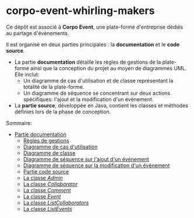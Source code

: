 # corpo-event-whirling-makers

Ce dépôt est associé à **Corpo Event**, une plate-forme d'entreprise dédiés au partage d'évènements.

Il est organisé en deux parties principales : la **documentation** et le **code source**.
- La partie **documentation** détaille les règles de gestions de la plate-forme ainsi que la conception du projet au moyen de diagrammes UML. Elle inclut:
    - Un diagramme de cas d'utilisation et de classe représentant la totalité de la plate-forme.
    - Un diagramme de séquence se concentrant sur deux actions spécifiques: l'ajout et la modification d'un évènement.
- La **partie source**, développée en Java, contient les classes et méthodes définies lors de la phase de conception.

Sommaire:
- [Partie documentation](./doc/)
    - [Règles de gestions](./doc/regles-gestion.md)
    - [Diagramme de cas d'utilisation](./doc/cas-utilisation.jpg)
    - [Diagramme de classe](./doc/diagramme-classe.jpg)
    - [Diagramme de séquence sur l'ajout d'un événement](./doc/diagramme-sequence-creation.jpg)
    - [Diagramme de séquence sur la modification d'un événement](./doc/diagramme-sequence-modification.jpg)
    - [Partie code source](./src/files/)
    - [La classe *Admin*](./src/files/Admin.java)
    - [La classe *Collaborator*](./src/files/Collaborator.java)
    - [La classe *Comment*](./src/files/Comment.java)
    - [La classe *Event*](./src/files/Event.java)
    - [La classe *ListCollaborators*](./src/files/ListCollaborators.java)
    - [La classe *ListEvents*](./src/files/ListEvents.java)